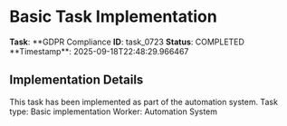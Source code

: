 # Basic Task Implementation

**Task**: **GDPR Compliance
**ID**: task_0723
**Status**: COMPLETED
**Timestamp\*\*: 2025-09-18T22:48:29.966467

## Implementation Details

This task has been implemented as part of the automation system.
Task type: Basic implementation
Worker: Automation System
